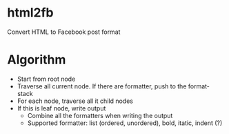 # html2fb
Convert HTML to Facebook post format


# Algorithm

- Start from root node
- Traverse all current node. If there are formatter, push to the format-stack
- For each node, traverse all it child nodes
- If this is leaf node, write output
    - Combine all the formatters when writing the output
    - Supported formatter: list (ordered, unordered), bold, itatic, indent (?)

